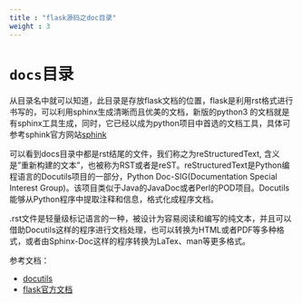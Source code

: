 ```yaml
---
title : "flask源码之doc目录"
weight : 3 
---
```

# `docs`目录  
从目录名中就可以知道，此目录是存放flask文档的位置，flask是利用rst格式进行书写的，可以利用sphinx生成清晰而且优美的文档，新版的python3
的文档就是有sphinx工具生成，同时，它已经以成为python项目中首选的文档工具，具体可参考sphink官方网站[sphink](https://www.sphinx-doc.org/en/master/)  

可以看到docs目录中都是rst结尾的文件，我们称之为reStructuredText, 含义是”重新构建的文本”，也被称为RST或者是reST。reStructuredText是Python编程语言的Docutils项目的一部分，Python Doc-SIG(Documentation Special Interest Group)。该项目类似于Java的JavaDoc或者Perl的POD项目。Docutils能够从Python程序中提取注释和信息，格式化成程序文档。  

.rst文件是轻量级标记语言的一种，被设计为容易阅读和编写的纯文本，并且可以借助Docutils这样的程序进行文档处理，也可以转换为HTML或者PDF等多种格式，或者由Sphinx-Doc这样的程序转换为LaTex、man等更多格式。  

参考文档：  
* [docutils](https://docutils.sourceforge.io/docs/user/rst/quickref.html)
* [flask官方文档](https://flask.palletsprojects.com/en/1.1.x/)
